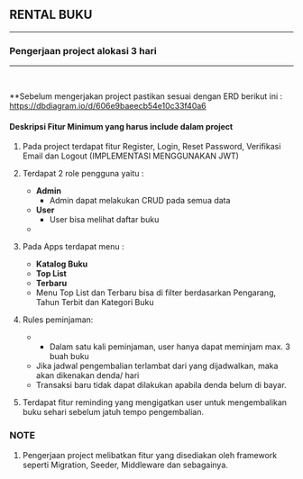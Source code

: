 ## RENTAL BUKU 
---

### Pengerjaan project alokasi 3 hari 
<hr><br>

**Sebelum mengerjakan project pastikan sesuai dengan ERD berikut ini : 
https://dbdiagram.io/d/606e9baeecb54e10c33f40a6

#### Deskripsi Fitur Minimum yang harus include dalam project

1. Pada project terdapat fitur Register, Login, Reset Password, Verifikasi Email dan Logout
(IMPLEMENTASI MENGGUNAKAN JWT)

2. Terdapat 2 role pengguna yaitu :
    * **Admin**
       * Admin dapat melakukan CRUD pada semua data 
    * **User**
       *  User bisa melihat daftar buku
    * 
3. Pada Apps terdapat menu :
    * **Katalog Buku**
    * **Top List**
    * **Terbaru**
    * Menu Top List dan Terbaru bisa di filter berdasarkan Pengarang, Tahun Terbit dan Kategori Buku
  

4. Rules peminjaman:
   * - Dalam satu kali peminjaman, user hanya dapat meminjam max. 3 buah buku 
   * Jika jadwal pengembalian terlambat dari yang dijadwalkan, maka akan dikenakan denda/ hari 
   * Transaksi baru tidak dapat dilakukan apabila denda belum di bayar. 

5. Terdapat fitur reminding yang mengigatkan user untuk mengembalikan buku sehari sebelum jatuh tempo pengembalian.

### NOTE 
1. Pengerjaan project melibatkan fitur yang disediakan oleh framework seperti Migration, Seeder, Middleware dan sebagainya. 
